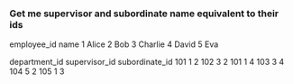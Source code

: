 ### Get me supervisor and subordinate name equivalent to their ids 

employee_id	    name
1	            Alice
2	            Bob
3	            Charlie
4	            David
5	            Eva

department_id	supervisor_id	subordinate_id
101						1			2
102						3			2
101						1			4
103						3			4
104						5			2
105						1			3